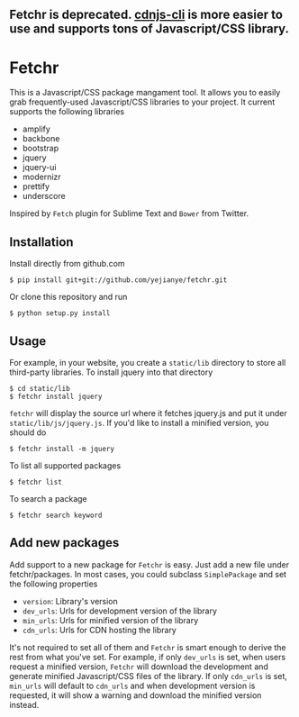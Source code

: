 ## Fetchr is deprecated. [cdnjs-cli](/yejianye/cdnjs-cli) is more easier to use and supports tons of Javascript/CSS library.

Fetchr
===============

This is a Javascript/CSS package mangament tool. It allows you to easily grab frequently-used Javascript/CSS libraries to your project. It current supports the following libraries
- amplify
- backbone
- bootstrap
- jquery
- jquery-ui
- modernizr
- prettify
- underscore

Inspired by `Fetch` plugin for Sublime Text and `Bower` from Twitter.

Installation
-------------

Install directly from github.com

    $ pip install git+git://github.com/yejianye/fetchr.git

Or clone this repository and run

	$ python setup.py install

Usage
-------------

For example, in your website, you create a `static/lib` directory to store all third-party libraries. To install jquery into that directory

    $ cd static/lib
    $ fetchr install jquery

`fetchr` will display the source url where it fetches jquery.js and put it under `static/lib/js/jquery.js`. If you'd like to install a minified version, you should do

    $ fetchr install -m jquery

To list all supported packages

    $ fetchr list

To search a package

    $ fetchr search keyword

Add new packages
---------------

Add support to a new package for `Fetchr` is easy. Just add a new file under fetchr/packages. In most cases, you could subclass `SimplePackage` and set the following properties

- `version`: Library's version
- `dev_urls`: Urls for development version of the library
- `min_urls`: Urls for minified version of the library
- `cdn_urls`: Urls for CDN hosting the library

It's not required to set all of them and `Fetchr` is smart enough to derive the rest from what you've set. For example, if only `dev_urls` is set, when users request a minified version, `Fetchr` will download the development and generate minified Javascript/CSS files of the library. If only `cdn_urls` is set, `min_urls` will default to `cdn_urls` and when development version is requested, it will show a warning and download the minified version instead.

